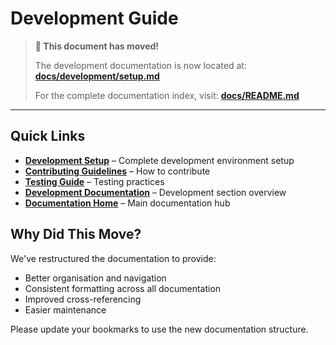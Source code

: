 # Development Guide

> **📍 This document has moved!**
> 
> The development documentation is now located at: **[docs/development/setup.md](docs/development/setup.md)**
>
> For the complete documentation index, visit: **[docs/README.md](docs/README.md)**

---

## Quick Links

- **[Development Setup](docs/development/setup.md)** – Complete development environment setup
- **[Contributing Guidelines](docs/development/contributing.md)** – How to contribute
- **[Testing Guide](docs/development/testing.md)** – Testing practices
- **[Development Documentation](docs/development/README.md)** – Development section overview
- **[Documentation Home](docs/README.md)** – Main documentation hub

## Why Did This Move?

We've restructured the documentation to provide:
- Better organisation and navigation
- Consistent formatting across all documentation
- Improved cross-referencing
- Easier maintenance

Please update your bookmarks to use the new documentation structure.
